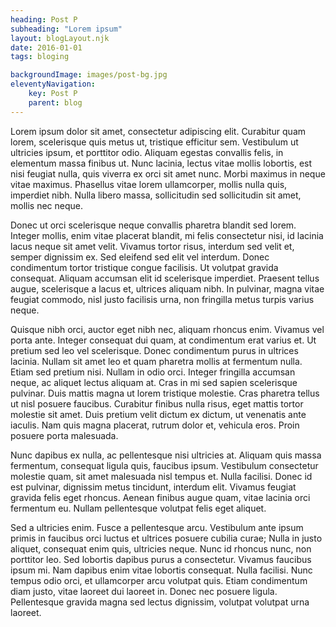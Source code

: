 ```yaml
---
heading: Post P
subheading: "Lorem ipsum"
layout: blogLayout.njk
date: 2016-01-01
tags: bloging

backgroundImage: images/post-bg.jpg
eleventyNavigation:
    key: Post P
    parent: blog
---
```

Lorem ipsum dolor sit amet, consectetur adipiscing elit. Curabitur quam lorem, scelerisque quis metus ut, tristique efficitur sem. Vestibulum ut ultricies ipsum, et porttitor odio. Aliquam egestas convallis felis, in elementum massa finibus ut. Nunc lacinia, lectus vitae mollis lobortis, est nisi feugiat nulla, quis viverra ex orci sit amet nunc. Morbi maximus in neque vitae maximus. Phasellus vitae lorem ullamcorper, mollis nulla quis, imperdiet nibh. Nulla libero massa, sollicitudin sed sollicitudin sit amet, mollis nec neque.

Donec ut orci scelerisque neque convallis pharetra blandit sed lorem. Integer mollis, enim vitae placerat blandit, mi felis consectetur nisi, id lacinia lacus neque sit amet velit. Vivamus tortor risus, interdum sed velit et, semper dignissim ex. Sed eleifend sed elit vel interdum. Donec condimentum tortor tristique congue facilisis. Ut volutpat gravida consequat. Aliquam accumsan elit id scelerisque imperdiet. Praesent tellus augue, scelerisque a lacus et, ultrices aliquam nibh. In pulvinar, magna vitae feugiat commodo, nisl justo facilisis urna, non fringilla metus turpis varius neque.

Quisque nibh orci, auctor eget nibh nec, aliquam rhoncus enim. Vivamus vel porta ante. Integer consequat dui quam, at condimentum erat varius et. Ut pretium sed leo vel scelerisque. Donec condimentum purus in ultrices lacinia. Nullam sit amet leo et quam pharetra mollis at fermentum nulla. Etiam sed pretium nisi. Nullam in odio orci. Integer fringilla accumsan neque, ac aliquet lectus aliquam at. Cras in mi sed sapien scelerisque pulvinar. Duis mattis magna ut lorem tristique molestie. Cras pharetra tellus ut nisl posuere faucibus. Curabitur finibus nulla risus, eget mattis tortor molestie sit amet. Duis pretium velit dictum ex dictum, ut venenatis ante iaculis. Nam quis magna placerat, rutrum dolor et, vehicula eros. Proin posuere porta malesuada.

Nunc dapibus ex nulla, ac pellentesque nisi ultricies at. Aliquam quis massa fermentum, consequat ligula quis, faucibus ipsum. Vestibulum consectetur molestie quam, sit amet malesuada nisl tempus et. Nulla facilisi. Donec id est pulvinar, dignissim metus tincidunt, interdum elit. Vivamus feugiat gravida felis eget rhoncus. Aenean finibus augue quam, vitae lacinia orci fermentum eu. Nullam pellentesque volutpat felis eget aliquet.

Sed a ultricies enim. Fusce a pellentesque arcu. Vestibulum ante ipsum primis in faucibus orci luctus et ultrices posuere cubilia curae; Nulla in justo aliquet, consequat enim quis, ultricies neque. Nunc id rhoncus nunc, non porttitor leo. Sed lobortis dapibus purus a consectetur. Vivamus faucibus ipsum mi. Nam dapibus enim vitae lobortis consequat. Nulla facilisi. Nunc tempus odio orci, et ullamcorper arcu volutpat quis. Etiam condimentum diam justo, vitae laoreet dui laoreet in. Donec nec posuere ligula. Pellentesque gravida magna sed lectus dignissim, volutpat volutpat urna laoreet.

